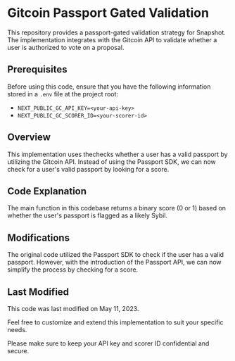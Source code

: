 # Gitcoin Passport Gated Validation

This repository provides a passport-gated validation strategy for Snapshot. The implementation integrates with the Gitcoin API to validate whether a user is authorized to vote on a proposal.

## Prerequisites

Before using this code, ensure that you have the following information stored in a `.env` file at the project root:

- `NEXT_PUBLIC_GC_API_KEY=<your-api-key>`
- `NEXT_PUBLIC_GC_SCORER_ID=<your-scorer-id>`

## Overview

This implementation uses thechecks whether a user has a valid passport by utilizing the Gitcoin API. Instead of using the Passport SDK, we can now check for a user's valid passport by looking for a score.

## Code Explanation

The main function in this codebase returns a binary score (0 or 1) based on whether the user's passport is flagged as a likely Sybil.

## Modifications

The original code utilized the Passport SDK to check if the user has a valid passport. However, with the introduction of the Passport API, we can now simplify the process by checking for a score.

## Last Modified

This code was last modified on May 11, 2023.

Feel free to customize and extend this implementation to suit your specific needs.

Please make sure to keep your API key and scorer ID confidential and secure.



